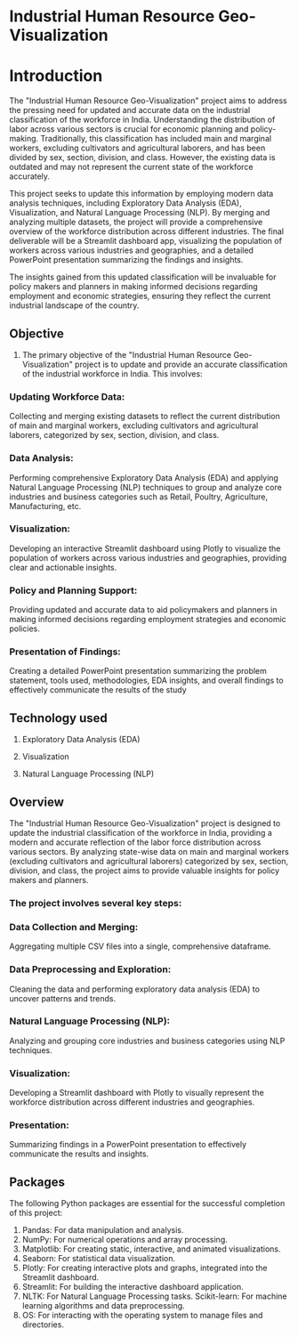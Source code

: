 # Industrial Human Resource Geo-Visualization 

# Introduction

The "Industrial Human Resource Geo-Visualization" project aims to address the pressing need for updated and accurate data on the industrial classification of the workforce in India. Understanding the distribution of labor across various sectors is crucial for economic planning and policy-making. Traditionally, this classification has included main and marginal workers, excluding cultivators and agricultural laborers, and has been divided by sex, section, division, and class. However, the existing data is outdated and may not represent the current state of the workforce accurately.

This project seeks to update this information by employing modern data analysis techniques, including Exploratory Data Analysis (EDA), Visualization, and Natural Language Processing (NLP). By merging and analyzing multiple datasets, the project will provide a comprehensive overview of the workforce distribution across different industries. The final deliverable will be a Streamlit dashboard app, visualizing the population of workers across various industries and geographies, and a detailed PowerPoint presentation summarizing the findings and insights.

The insights gained from this updated classification will be invaluable for policy makers and planners in making informed decisions regarding employment and economic strategies, ensuring they reflect the current industrial landscape of the country.
## Objective

1. The primary objective of the "Industrial Human Resource Geo-Visualization" project is to update and provide an accurate classification of the industrial workforce in India. This involves:

### Updating Workforce Data:
 Collecting and merging existing datasets to reflect the current distribution of main and marginal workers, excluding cultivators and agricultural laborers, categorized by sex, section, division, and class.

### Data Analysis: 
Performing comprehensive Exploratory Data Analysis (EDA) and applying Natural Language Processing (NLP) techniques to group and analyze core industries and business categories such as Retail, Poultry, Agriculture, Manufacturing, etc.

### Visualization: 
Developing an interactive Streamlit dashboard using Plotly to visualize the population of workers across various industries and geographies, providing clear and actionable insights.

### Policy and Planning Support: 
Providing updated and accurate data to aid policymakers and planners in making informed decisions regarding employment strategies and economic policies.

### Presentation of Findings: 
Creating a detailed PowerPoint presentation summarizing the problem statement, tools used, methodologies, EDA insights, and overall findings to effectively communicate the results of the study

## Technology used
1. Exploratory Data Analysis (EDA)

2. Visualization

3. Natural Language Processing (NLP)


## Overview
The "Industrial Human Resource Geo-Visualization" project is designed to update the industrial classification of the workforce in India, providing a modern and accurate reflection of the labor force distribution across various sectors. By analyzing state-wise data on main and marginal workers (excluding cultivators and agricultural laborers) categorized by sex, section, division, and class, the project aims to provide valuable insights for policy makers and planners.

### The project involves several key steps:

### Data Collection and Merging: 
Aggregating multiple CSV files into a single, comprehensive dataframe.

### Data Preprocessing and Exploration: 
Cleaning the data and performing exploratory data analysis (EDA) to uncover patterns and trends.

### Natural Language Processing (NLP): 
Analyzing and grouping core industries and business categories using NLP techniques.

### Visualization: 
Developing a Streamlit dashboard with Plotly to visually represent the workforce distribution across different industries and geographies.

### Presentation: 
Summarizing findings in a PowerPoint presentation to effectively communicate the results and insights.
## Packages
The following Python packages are essential for the successful completion of this project:

1. Pandas: For data manipulation and analysis.
2. NumPy: For numerical operations and array processing.
3. Matplotlib: For creating static, interactive, and animated visualizations.
4. Seaborn: For statistical data visualization.
5. Plotly: For creating interactive plots and graphs, integrated into the Streamlit dashboard.
6. Streamlit: For building the interactive dashboard application.
7. NLTK: For Natural Language Processing tasks.
Scikit-learn: For machine learning algorithms and data preprocessing.
8. OS: For interacting with the operating system to manage files and directories.


